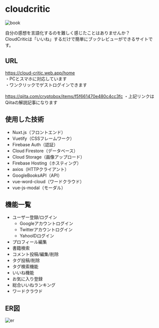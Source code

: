 # cloudcritic

![book](https://user-images.githubusercontent.com/50011163/104151892-7942b180-5421-11eb-962b-fee7450c64e0.JPG)

自分の感想を言語化するのを難しく感じたことはありませんか？<br>
CloudCriticは「いいね」するだけで簡単にブックレビューができるサイトです。

## URL

https://cloud-critic.web.app/home<br>
・PCとスマホに対応しています<br>
・ワンクリックでゲストログインできます<br>
<br>
https://qiita.com/cryptobox/items/f5f661470e480c4cc3fc
・上記リンクはQiitaの解説記事になります<br>
## 使用した技術

- Nuxt.js（フロントエンド）
- Vuetify（CSSフレームワーク）
- Firebase Auth（認証）
- Cloud Firestore（データベース）
- Cloud Storage（画像アップロード）
- Firebase Hosting（ホスティング）
- axios（HTTPクライアント）
- GoogleBooksAPI（API）
- vue-word-cloud（ワードクラウド）
- vue-js-modal（モーダル）

## 機能一覧
- ユーザー登録/ログイン
  - Googleアカウントログイン
  - Twitterアカウントログイン
  - YahooIDログイン
- プロフィール編集
- 書籍検索
- コメント投稿/編集/削除
- タグ投稿/削除
- タグ検索機能
- いいね機能
- お気に入り登録
- 総合いいねランキング
- ワードクラウド

## ER図
![er](https://user-images.githubusercontent.com/50011163/103986917-ef9ba580-51ce-11eb-9cad-fe2cbd83c95f.png)
